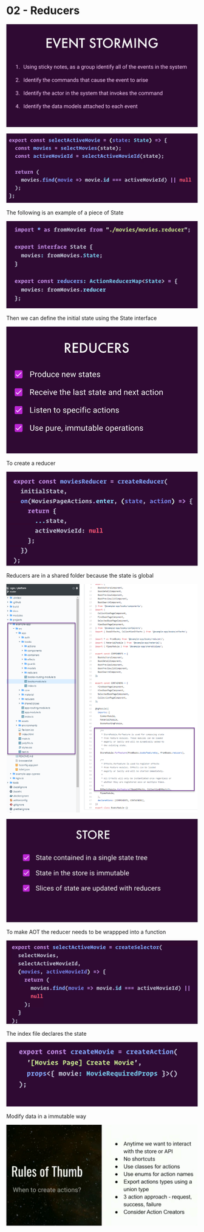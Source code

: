 # 02 - Reducers

![](../.gitbook/assets/image%20%2818%29.png)

![](../.gitbook/assets/image%20%2810%29.png)

The following is an example of a piece of State

![](../.gitbook/assets/image%20%2819%29.png)

Then we can define the initial state using the State interface

![](../.gitbook/assets/image%20%2812%29.png)

To create a reducer 

![](../.gitbook/assets/image%20%281%29.png)

Reducers are in a shared folder because the state is global

![](../.gitbook/assets/image%20%2834%29.png)

![](../.gitbook/assets/image.png)

To make AOT the reducer needs to be wrappped into a function

![](../.gitbook/assets/image%20%289%29.png)

The index file declares the state

![](../.gitbook/assets/image%20%2811%29.png)

Modify data in a immutable way

![](../.gitbook/assets/image%20%2824%29.png)

